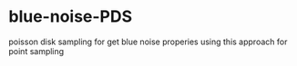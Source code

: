 # blue-noise-PDS
poisson disk sampling for get blue noise properies
using this approach for point sampling

